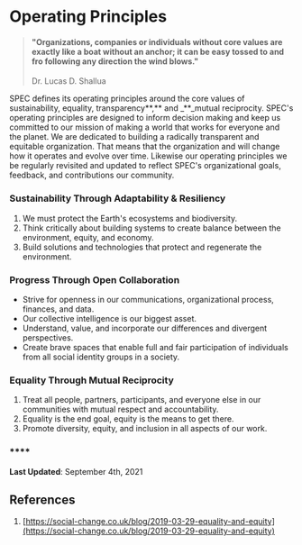 # Operating Principles

> #### "Organizations, companies or individuals without core values are exactly like a boat without an anchor; it can be easy tossed to and fro following any direction the wind blows."
>
> Dr. Lucas D. Shallua

SPEC defines its operating principles around the core values of sustainability, equality, transparency**,** and \_\*\*\_mutual reciprocity. SPEC's operating principles are designed to inform decision making and keep us committed to our mission of making a world that works for everyone and the planet. We are dedicated to building a radically transparent and equitable organization. That means that the organization and will change how it operates and evolve over time. Likewise our operating principles we be regularly revisited and updated to reflect SPEC's organizational goals, feedback, and contributions our community.

### Sustainability Through Adaptability & Resiliency

1. We must protect the Earth's ecosystems and biodiversity.
2. Think critically about building systems to create balance between the environment, equity, and economy.
3. Build solutions and technologies that protect and regenerate the environment.

### **Progress Through Open Collaboration**

* Strive for openness in our communications, organizational process, finances, and data.
* Our collective intelligence is our biggest asset.
* Understand, value, and incorporate our differences and divergent perspectives.
* Create brave spaces that enable full and fair participation of individuals from all social identity groups in a society.

### Equality Through **Mutual Reciprocity**

1. Treat all people, partners, participants, and everyone else in our communities with mutual respect and accountability.
2. Equality is the end goal, equity is the means to get there.
3. Promote diversity, equity, and inclusion in all aspects of our work.

### \*\*\*\*

**Last Updated**: September 4th, 2021

## References

1. [https://social-change.co.uk/blog/2019-03-29-equality-and-equity](https://social-change.co.uk/blog/2019-03-29-equality-and-equity)

